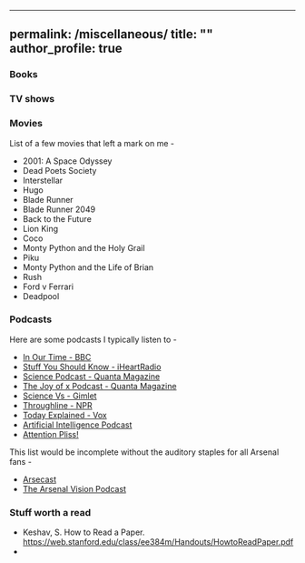 
---
permalink: /miscellaneous/
title: ""
author_profile: true
---
### Books

### TV shows

### Movies
List of a few movies that left a mark on me -

- 2001: A Space Odyssey
- Dead Poets Society
- Interstellar
- Hugo
- Blade Runner
- Blade Runner 2049
- Back to the Future
- Lion King
- Coco
- Monty Python and the Holy Grail
- Piku
- Monty Python and the Life of Brian
- Rush
- Ford v Ferrari
- Deadpool

### Podcasts
Here are some podcasts I typically listen to -

- [In Our Time - BBC](https://www.bbc.co.uk/programmes/b006qykl)
- [Stuff You Should Know - iHeartRadio](https://www.iheart.com/podcast/105-stuff-you-should-know-26940277/)
- [Science Podcast - Quanta Magazine](https://www.quantamagazine.org/tag/podcast)
- [The Joy of x Podcast - Quanta Magazine](https://www.quantamagazine.org/tag/the-joy-of-x)
- [Science Vs - Gimlet](https://gimletmedia.com/shows/science-vs)
- [Throughline - NPR](https://www.npr.org/podcasts/510333/throughline)
- [Today Explained - Vox](https://www.vox.com/today-explained)
- [Artificial Intelligence Podcast](https://lexfridman.com/ai/)
- [Attention Pliss!](https://anchor.fm/appodcast)

This list would be incomplete without the auditory staples for all Arsenal fans -

- [Arsecast](https://arseblog.com/arsecasts/)
- [The Arsenal Vision Podcast](https://www.arsenalvisionpodcast.com/)

### Stuff worth a read
- Keshav, S. How to Read a Paper. <https://web.stanford.edu/class/ee384m/Handouts/HowtoReadPaper.pdf>
- 
<!--stackedit_data:
eyJoaXN0b3J5IjpbNzA4NTQyNDM2XX0=
-->